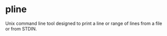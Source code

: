 # pline
Unix command line tool designed to print a line or range of lines from a file or from STDIN.

